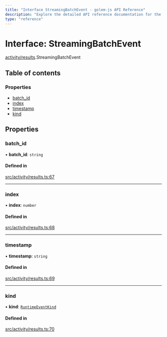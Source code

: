 ```yaml
---
title: "Interface StreamingBatchEvent - golem-js API Reference"
description: "Explore the detailed API reference documentation for the Interface StreamingBatchEvent within the golem-js SDK for the Golem Network."
type: "reference"
---
```

# Interface: StreamingBatchEvent

[activity/results](../modules/activity_results).StreamingBatchEvent

## Table of contents

### Properties

- [batch\_id](activity_results.StreamingBatchEvent#batch_id)
- [index](activity_results.StreamingBatchEvent#index)
- [timestamp](activity_results.StreamingBatchEvent#timestamp)
- [kind](activity_results.StreamingBatchEvent#kind)

## Properties

### batch\_id

• **batch\_id**: `string`

#### Defined in

[src/activity/results.ts:67](https://github.com/golemfactory/golem-js/blob/dd5aeae/src/activity/results.ts#L67)

___

### index

• **index**: `number`

#### Defined in

[src/activity/results.ts:68](https://github.com/golemfactory/golem-js/blob/dd5aeae/src/activity/results.ts#L68)

___

### timestamp

• **timestamp**: `string`

#### Defined in

[src/activity/results.ts:69](https://github.com/golemfactory/golem-js/blob/dd5aeae/src/activity/results.ts#L69)

___

### kind

• **kind**: [`RuntimeEventKind`](activity_results.RuntimeEventKind)

#### Defined in

[src/activity/results.ts:70](https://github.com/golemfactory/golem-js/blob/dd5aeae/src/activity/results.ts#L70)

